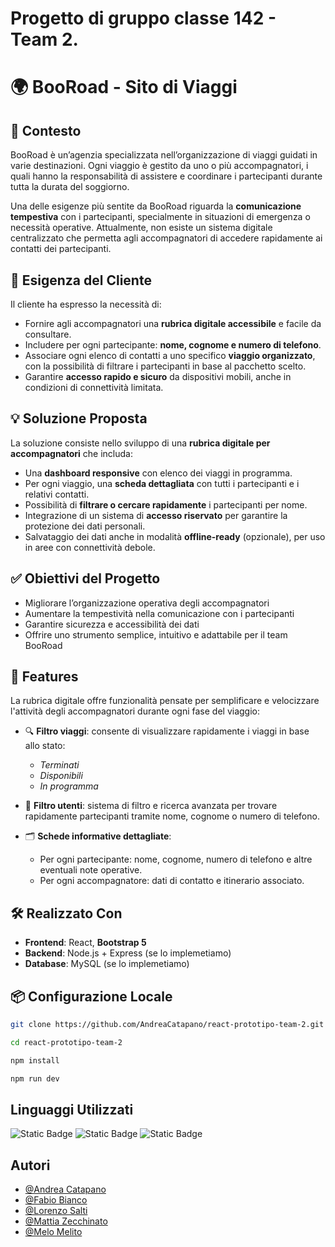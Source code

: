 # Progetto di gruppo classe 142 - Team 2.

# 🌍 BooRoad - Sito di Viaggi

## 🧭 Contesto

BooRoad è un’agenzia specializzata nell’organizzazione di viaggi guidati in varie destinazioni. Ogni viaggio è gestito da uno o più accompagnatori, i quali hanno la responsabilità di assistere e coordinare i partecipanti durante tutta la durata del soggiorno.

Una delle esigenze più sentite da BooRoad riguarda la **comunicazione tempestiva** con i partecipanti, specialmente in situazioni di emergenza o necessità operative. Attualmente, non esiste un sistema digitale centralizzato che permetta agli accompagnatori di accedere rapidamente ai contatti dei partecipanti.

## 📌 Esigenza del Cliente

Il cliente ha espresso la necessità di:

- Fornire agli accompagnatori una **rubrica digitale accessibile** e facile da consultare.
- Includere per ogni partecipante: **nome, cognome e numero di telefono**.
- Associare ogni elenco di contatti a uno specifico **viaggio organizzato**, con la possibilità di filtrare i partecipanti in base al pacchetto scelto.
- Garantire **accesso rapido e sicuro** da dispositivi mobili, anche in condizioni di connettività limitata.

## 💡 Soluzione Proposta

La soluzione consiste nello sviluppo di una **rubrica digitale per accompagnatori** che includa:

- Una **dashboard responsive** con elenco dei viaggi in programma.
- Per ogni viaggio, una **scheda dettagliata** con tutti i partecipanti e i relativi contatti.
- Possibilità di **filtrare o cercare rapidamente** i partecipanti per nome.
- Integrazione di un sistema di **accesso riservato** per garantire la protezione dei dati personali.
- Salvataggio dei dati anche in modalità **offline-ready** (opzionale), per uso in aree con connettività debole.

## ✅ Obiettivi del Progetto

- Migliorare l’organizzazione operativa degli accompagnatori
- Aumentare la tempestività nella comunicazione con i partecipanti
- Garantire sicurezza e accessibilità dei dati
- Offrire uno strumento semplice, intuitivo e adattabile per il team BooRoad

## 🚀 Features

La rubrica digitale offre funzionalità pensate per semplificare e velocizzare l'attività degli accompagnatori durante ogni fase del viaggio:

- 🔍 **Filtro viaggi**: consente di visualizzare rapidamente i viaggi in base allo stato:

  - _Terminati_
  - _Disponibili_
  - _In programma_

- 👤 **Filtro utenti**: sistema di filtro e ricerca avanzata per trovare rapidamente partecipanti tramite nome, cognome o numero di telefono.

- 🗂️ **Schede informative dettagliate**:
  - Per ogni partecipante: nome, cognome, numero di telefono e altre eventuali note operative.
  - Per ogni accompagnatore: dati di contatto e itinerario associato.

## 🛠️ Realizzato Con

- **Frontend**: React, **Bootstrap 5**
- **Backend**: Node.js + Express (se lo implemetiamo)
- **Database**: MySQL (se lo implemetiamo)

## 📦 Configurazione Locale

```bash
git clone https://github.com/AndreaCatapano/react-prototipo-team-2.git
```

```bash
cd react-prototipo-team-2
```

```bash
npm install
```

```bash
npm run dev
```

## Linguaggi Utilizzati

![Static Badge](https://img.shields.io/badge/HTML-orange)
![Static Badge](https://img.shields.io/badge/CSS-purple)
![Static Badge](https://img.shields.io/badge/JavaScript-yellow)

## Autori

- [@Andrea Catapano](https://github.com/AndreaCatapano)
- [@Fabio Bianco](https://www.github.com/Fabio-Bianco)
- [@Lorenzo Salti](https://github.com/lorenzosalti)
- [@Mattia Zecchinato](https://www.github.com/MattiaZecchinato)
- [@Melo Melito](https://www.github.com/CarmeloMelito)
